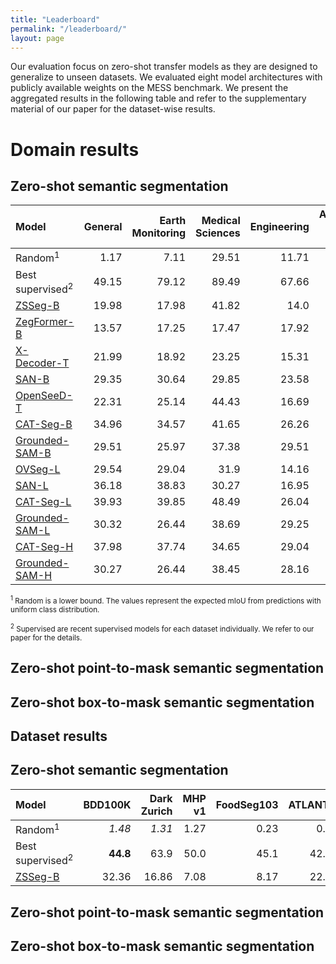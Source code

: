 ```yaml
---
title: "Leaderboard"
permalink: "/leaderboard/"
layout: page
---
```


Our evaluation focus on zero-shot transfer models as they are designed to generalize to unseen datasets. We evaluated eight model architectures with publicly available weights on the MESS benchmark.
We present the aggregated results in the following table and refer to the supplementary material of our paper for the dataset-wise results.

# Domain results

## Zero-shot semantic segmentation

| Model                                                                        |   General |   Earth Monitoring |   Medical Sciences | Engineering |   Agriculture and Biology |   Mean |
|:-----------------------------------------------------------------------------|----------:|-------------------:|-------------------:|------------:|--------------------------:|-------:|
| Random<sup>1</sup>                                                           |      1.17 |               7.11 |              29.51 |       11.71 |                      6.14 |  10.27 |
| Best supervised<sup>2</sup>                                                  |     49.15 |              79.12 |              89.49 |       67.66 |                     81.94 |  71.13 |
| [ZSSeg-B](https://github.com/MendelXu/zsseg.baseline)                        |     19.98 |              17.98 |              41.82 |        14.0 |                     22.32 |  22.73 |
| [ZegFormer-B](https://github.com/dingjiansw101/ZegFormer)                    |     13.57 |              17.25 |              17.47 |       17.92 |                     25.78 |  17.57 |
| [X-Decoder-T](https://github.com/microsoft/X-Decoder)                        |     21.99 |              18.92 |              23.25 |       15.31 |                     19.05 |  19.91 |
| [SAN-B](https://github.com/MendelXu/SAN)                                     |     29.35 |              30.64 |              29.85 |       23.58 |                     15.07 |  26.74 |
| [OpenSeeD-T](https://github.com/IDEA-Research/OpenSeeD)                      |     22.31 |              25.14 |              44.43 |       16.69 |                     10.53 |  24.35 |
| [CAT-Seg-B](https://github.com/KU-CVLAB/CAT-Seg)                             |     34.96 |              34.57 |              41.65 |       26.26 |                     29.32 |  33.74 |
| [Grounded-SAM-B](https://github.com/IDEA-Research/Grounded-Segment-Anything) |     29.51 |              25.97 |              37.38 |       29.51 |                     17.66 |  28.52 |
| [OVSeg-L](https://github.com/facebookresearch/ov-seg)                        |     29.54 |              29.04 |              31.9  |       14.16 |                     28.64 |  26.94 |
| [SAN-L](https://github.com/MendelXu/SAN)                                     |     36.18 |              38.83 |              30.27 |       16.95 |                     20.41 |  30.06 |
| [CAT-Seg-L](https://github.com/KU-CVLAB/CAT-Seg)                             |     39.93 |              39.85 |              48.49 |       26.04 |                     34.06 |  38.14 |
| [Grounded-SAM-L](https://github.com/IDEA-Research/Grounded-Segment-Anything) |     30.32 |              26.44 |              38.69 |       29.25 |                     17.73 |  29.05 |
| [CAT-Seg-H](https://github.com/KU-CVLAB/CAT-Seg)                             |     37.98 |              37.74 |              34.65 |       29.04 |                     37.76 |  35.66 |
| [Grounded-SAM-H](https://github.com/IDEA-Research/Grounded-Segment-Anything) |     30.27 |              26.44 |              38.45 |       28.16 |                     17.67 |  28.78 |

<small><sup>1</sup> Random is a lower bound. The values represent the expected mIoU from predictions with uniform class distribution.</small>

<small><sup>2</sup> Supervised are recent supervised models for each dataset individually. We refer to our paper for the details.</small>

## Zero-shot point-to-mask semantic segmentation

## Zero-shot box-to-mask semantic segmentation

## Dataset results

## Zero-shot semantic segmentation

| Model       | BDD100K | Dark Zurich | MHP v1 | FoodSeg103 | ATLANTIS |  DRAM | iSAID | ISPRS Potsdam | WorldFloods | FloodNet | UAVid | Kvasir-Instrument | CHASE DB1 | CryoNuSeg | PAXRay-4 | Corrosion CS | DeepCrack | PST900 | ZeroWaste-f | SUIM | CUB-200 | CWFID |   Mean |
|:------------|--------:|------------:|-------:|-----------:|---------:|------:|------:|--------------:|------------:|---------:|------:|------------------:|----------:|----------:|---------:|-------------:|----------:|-------:|------------:|-----:|--------:|------:|-------:|
| Random<sup>1</sup> |    _1.48_ | _1.31_ | 1.27 | 0.23 |     0.56 |  2.16 | 0.56 |          8.02 |       18.43 |     3.39 | 5.18 | 27.99 |     27.25 |     31.25 |    31.53 |          9.3 | 26.52 | 4.52 | 6.49 | 5.3 | 0.06 | 13.08 |  10.27 |
| Best supervised<sup>2</sup> | **44.8** | 63.9 | 50.0 | 45.1 |    42.22 | 45.71 | 65.3 |         87.56 |       92.71 |    82.22 | 67.8 | 93.7 |     97.05 |     73.45 |    93.77 |        49.92 | 85.9 | 82.3 | 52.5 | 74.0 | 84.6 | 87.23 |  70.99 |
| [ZSSeg-B](https://github.com/MendelXu/zsseg.baseline) | 32.36 | 16.86 | 7.08 | 8.17 | 22.19 | 33.19 | 3.8 | 11.57 | 23.25 | 20.98 | 30.27 | 46.93 | 37.0 | 38.7 | 44.66 | 3.06 | 25.39 | 18.76 | 8.78 | 30.16 | 4.35 | 32.46 |  22.73 |


## Zero-shot point-to-mask semantic segmentation

## Zero-shot box-to-mask semantic segmentation